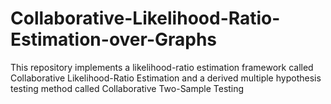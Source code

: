 # Collaborative-Likelihood-Ratio-Estimation-over-Graphs
This repository implements a likelihood-ratio estimation framework called  Collaborative Likelihood-Ratio Estimation and a derived multiple hypothesis testing method called  Collaborative Two-Sample Testing

